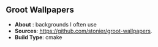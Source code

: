## Groot Wallpapers

* **About** : backgrounds I often use
* **Sources**: https://github.com/stonier/groot-wallpapers.
* **Build Type**: cmake
